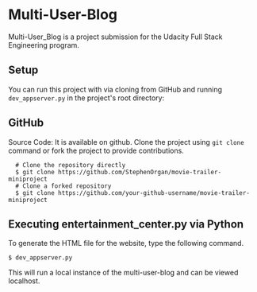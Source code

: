 # Multi-User-Blog

Multi-User_Blog is a project submission for the Udacity Full Stack Engineering program.

## Setup

You can run this project with via cloning from GitHub and running `dev_appserver.py` in the project's root directory:

## GitHub
Source Code: It is available on github. Clone the project using `git clone` command or fork the project to provide contributions.
 
 ``` 
   # Clone the repository directly 
   $ git clone https://github.com/StephenOrgan/movie-trailer-miniproject 
   # Clone a forked repository
   $ git clone https://github.com/your-github-username/movie-trailer-miniproject 

   ```

## Executing entertainment_center.py via Python

To generate the HTML file for the website, type the following command.

` $ dev_appserver.py `

This will run a local instance of the multi-user-blog and can be viewed localhost. 
